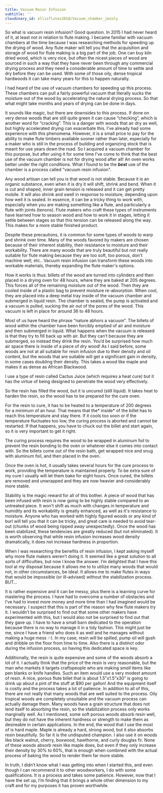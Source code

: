 ```yaml
---
title: Vacuum Resin Infusion
subtitle: ''
cloudinary_id: ellisflutes2018/Vacuum_chamber_jmzoly
---
```


So what is vacuum resin infusion?  Good question.  In 2015 I had never heard of it, at least not in relation to flute making.  I became familiar with vacuum chambers at the time because I was researching methods for speeding up the drying of wood.  Any flute maker will tell you that the acquisition and storage of wood for flute making is a big part of the job.  One can buy kiln dried wood, which is very nice, but often the nicest pieces of wood are sourced in such a way that they have never been through any commercial drying process and they need a considerable amount of time to settle and dry before they can be used.  With some of those oily, dense tropical hardwoods it can take many years for this to happen naturally.

I had heard of the use of vacuum chambers for speeding up this process.  These chambers can pull a fairly powerful vacuum that literally sucks the moisture out of the wood by accelerating the natural drying process.  So that what might take months and years of drying can be done in days.

It sounds like magic, but there are downsides to this process.  If done on very dense woods that are still quite green it can cause “checking”, which is another word for “cracking”.  This is a danger with woods that air dry as well, but highly accelerated drying can exacerbate this.   I’ve already had some experience with this phenomena.  However, it is a small price to pay for the ability to make flute timbers available sooner rather than later, especially for a maker who is still in the process of building and organizing stock that is meant for use years down the road.  So I acquired a vacuum chamber for this purpose, but after using it for some time I've come to think that the best use of the vacuum chamber is not for drying wood after all!  An oven works better under the right conditions.  What I found to be the ***best*** use of the chamber is a process called "vacuum resin infusion".  

Any wood artisan can tell you is that wood is not stable.  Because it is an organic substance, even when it is dry it will shift, shrink and bend.  When it is cut and shaped, inner grain tension is released and it can get pretty mobile.  It will also shrink and swell in response to moisture, depending upon how well it is sealed.  In essence, it can be a tricky thing to work with, especially when you are making something like a flute, and particularly a flute with joints (tenons).  Flute makers who craft these types of instruments have learned how to season wood and how to work it in stages, letting it settle between stages so that this tension can be released along the way.  This makes for a more stable finished product.

Despite these precautions, it is common for some types of woods to warp and shrink over time.  Many of the woods favored by makers are chosen because of their inherent stability, their resistance to moisture and their workability.  There are many woods that are truly beautiful but not really suitable for flute making because they are too soft, too porous, don't machine well, etc..  Vacuum resin infusion can transform these woods into workable materials, thereby expanding the flute maker's options.

How it works is thus:  billets of the wood are turned into cylinders and then placed in a drying oven for 48 hours, where they are baked at 205 degrees.  This forces all of the remaining moisture out of the wood.  Then they are cooled inside of a plastic bag to prevent moisture re-absorption.  When cool, they are placed into a deep metal tray inside of the vacuum chamber and submerged in liquid resin.  The chamber is sealed, the pump is activated and a vacuum is pulled, sucking the air out of the pores of the wood.  This vacuum is left in place for around 36 to 48 hours.

Most of us have heard the phrase “nature abhors a vacuum”.   The billets of wood within the chamber have been forcibly emptied of air and moisture and then submerged in liquid.  What happens when the vacuum is released is that they try to fill back up with air.  But they can’t because they are submerged, so instead they drink the resin.  You’d be surprised how much air space there is inside of a piece of dry wood!   As I said before, some woods are not at all suitable for resin infusion due to their density and oil content, but the woods that are suitable will get a significant gain in density, in some cases doubling their density.  This takes a wood like maple and makes it as dense as African Blackwood. 

I use a type of resin called Cactus Juice (which requires a heat cure) but it has the virtue of being designed to penetrate the wood very effectively.

So the resin has filled the wood, but it is uncured (still liquid).  It takes heat to harden the resin, so the wood has to be prepared for the cure oven.

For the resin to cure, it has to be heated to a temperature of 200 degrees for a minimum of an hour.  That means that the* inside* of the billet has to reach this temperature and stay there.  If it cools too soon or if the temperature fluctuates too low, the curing process is aborted and cannot be restarted.  If that happens, you have to chuck out the billet and start again, so it is very important to get it right.

The curing process requires the wood to be wrapped in aluminum foil to prevent the resin bonding to the oven or whatever else it comes into contact with.  So the billets come out of the resin bath, get wrapped nice and snug with aluminum foil, and then placed in the oven.

Once the oven is hot, it usually takes several hours for the cure process to work, providing the temperature is maintained properly.  To be extra sure of my cure I usually will let them bake for eight hours.  Once cured, the billets are removed and unwrapped and they are now heavier and considerably more stable.  

Stability is the magic reward for all of this bother.  A piece of wood that has been infused with resin is now going to be highly stable compared to an untreated piece.  It won’t shift as much with changes in temperature and humidity and its workability is greatly enhanced, as well as it's resistance to moisture.  Anyone who has worked with highly figured woods or any kind of burl will tell you that it can be tricky, and great care is needed to avoid tear-out (chunks of wood being ripped away unexpectedly).  Once the wood has been stabilized, these tendencies are greatly reduced (but not eliminated).  It is worth observing that while resin infusion increases wood density dramatically, it does not increase hardness in proportion.  

When I was researching the benefits of resin infusion, I kept asking myself why more flute makers weren’t doing it.  It seemed like a great solution to all sorts of difficulties, but now I know the answer.  I’m delighted that I have this tool at my disposal because it allows me to to utilize many woods that would not, in other circumstances, be ideal.  It allows me to make flutes in ways that would be impossible (or ill-advised) without the stabilization process.  BUT…

It is rather expensive and it can be messy, plus there is a learning curve for mastering the process.  I have had to overcome a number of obstacles and I’ve had to invest more money and more time than I had imagined would be necessary.  I suspect that this is part of the reason why few flute makers try it.  I wouldn’t be surprised to find out that some other makers have experimented with this, but I would also not be surprised to find out that they gave up.   I have to have a small barn dedicated to the operation because there is no way to manage it in a tidy fashion.  This might just be me, since I have a friend who does it as well and he manages without making a huge mess :-).  In my case, resin will be spilled, pump oil will gush and dribble on the floor from time to time.  Also there is a distinct odor during the infusion process, so having this dedicated space is key.

Additionally, the resin is quite expensive and some of the woods absorb a lot of it.   I actually think that the price of the resin is very reasonable, but the man who markets it targets craftspeople who are making *small* items like pen blanks or knife handles.  Such an item would use a very modest amount of resin.  A nice, porous flute billet that is about 1.5”x1.5”x30” is going to drink up about a pint of the stuff at $90 per gallon!  And the equipment itself is costly and the process takes a lot of patience.   In addition to all of this, there are not really that many woods that are well suited to the process.  Oily tropical woods are completely unsuitable and the vacuum process can actually damage them.  Many woods have a grain structure that does not lend itself to absorbing the resin, so the stabilization process only works marginally well.  As I mentioned, some soft porous woods absorb resin well, but they do not have the inherent hardness or strength to make them as desireable in certain applications.  In the end, the wood that I use the most of is hard maple.  Maple is already a hard, strong wood, but it also absorbs resin beautifully.  So far it is the undisputed champion.  I also use it on woods like black walnut, cherry, boxwood, hawthorne, and curly douglas fir.  None of these woods absorb resin like maple does, but even if they only increase their density by 30% to 60%, that is enough when combined with the actual process of baking the wood to render them far more stable.  

In truth, I didn’t know what I was getting into when I started this, and even though I can recommend it to other woodworkers, I do with some qualifications.  It is a process and takes some patience.  However, now that I have the set up, I’m finding that it brings a whole other dimension to my craft and for my purposes it has proven worthwhile.





